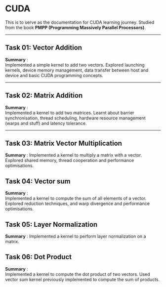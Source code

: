 # CUDA

This is to serve as the documentation for CUDA learning journey. Studied from the book **PMPP (Programming Massively Parallel Processors)**.

---

## Task 01: Vector Addition

**Summary** :  
Implemented a simple kernel to add two vectors. Explored launching kernels, device memory management, data transfer between host and device and basic CUDA programming concepts.

---

## Task 02: Matrix Addition

**Summary** :  
Implemented a kernel to add two matrices. Learnt about barrier synchronisation, thread scheduling, hardware resource management (warps and stuff) and latency tolerance.

---

## Task 03: Matrix Vector Multiplication

**Summary** :
Implemented a kernel to multiply a matrix with a vector. Explored shared memory, thread cooperation and performance optimisations. 

## Task 04: Vector sum 

**Summary** :  
Implemented a kernel to compute the sum of all elements of a vector. Explored reduction techniques, and warp divergence and performance optimisations.

## Task 05: Layer Normalization

**Summary** :
Implemented a kernel to perform layer normalization on a matrix.

## Task 06: Dot Product

**Summary** :  
Implemented a kernel to compute the dot product of two vectors. Used vector sum kernel previously implemented to compute the sum of products.